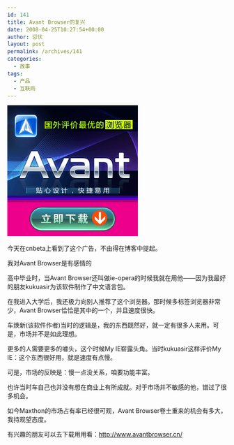 ```yaml
---
id: 141
title: Avant Browser的复兴
date: 2008-04-25T10:27:54+00:00
author: 愆伏
layout: post
permalink: /archives/141
categories:
  - 故事
tags:
  - 产品
  - 互联网
---
```

<a href="/wp-content/uploads/200804/25_102851_300x300.gif" target="_blank"><img src="/wp-content/uploads/200804/25_102851_300x300.gif" alt="/wp-content/uploads/200804/25_102851_300x300.gif" /></a>

今天在cnbeta上看到了这个广告，不由得在博客中提起。
  
我对Avant Browser是有感情的
  
高中毕业时，当Avant Browser还叫做ie-opera的时候我就在用他——因为我最好的朋友kukuasir为该软件制作了中文语言包。
  
在我进入大学后，我还极力向别人推荐了这个浏览器。那时候多标签浏览器非常少，Avant Browser恰恰是其中的一个，并且速度很快。
  
车焕新(该软件作者)当时的逻辑是，我的东西既然好，就一定有很多人来用。可是，市场并不是如此理想。
  
更多的人需要更多的噱头，这个时候My IE崭露头角。当时kukuasir这样评价My IE：这个东西很好用，就是速度有点慢。
  
可是，市场的反映是：慢一点没关系，咱要功能丰富。
  
也许当时车自己也并没有想在商业上有所成就。对于市场并不敏感的他，错过了很多机会。
  
<!--more-->如今Maxthon的市场占有率已经很可观，Avant Browser卷土重来的机会有多大，我持观望态度。

有兴趣的朋友可以去下载用用看：<a href="http://www.avantbrowser.cn/" title="http://www.avantbrowser.cn/" target="_blank">http://www.avantbrowser.cn/</a>
